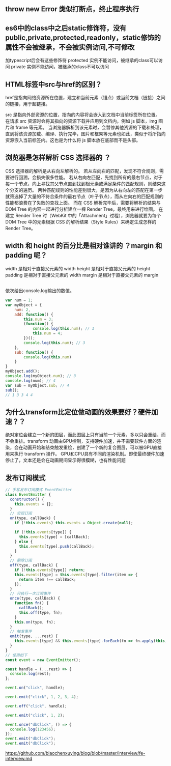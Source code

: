 ## throw new Error 类似打断点，终止程序执行


## es6中的class中之后static修饰符，没有public,private,protected,readonly，static修饰的属性不会被继承，不会被实例访问,不可修改
加typescript后会有这些修饰符
protected 实例不能访问，被继承的class可以访问
private 实例不能访问，被继承的class不可以访问

## HTML标签中src与href的区别？
  href是指向网络资源所在位置，建立和当前元素（锚点）或当前文档（链接）之间的链接，用于超链接。 

  src 是指向外部资源的位置，指向的内容将会嵌入到文档中当前标签所在位置。
  在请求 src 资源时会将其指向的资源下载并应用到文档内，例如 js 脚本，img 图片和 frame 等元素。 当浏览器解析到该元素时，会暂停其他资源的下载和处理，直到将该资源加载、编译、执行完毕，图片和框架等元素也如此，类似于将所指向资源嵌入当前标签内。这也是为什么将 js 脚本放在底部而不是头部。

## 浏览器是怎样解析 CSS 选择器的 ？

  CSS 选择器的解析是从右向左解析的。
  若从左向右的匹配，发现不符合规则，需要进行回溯，会损失很多性能。
  若从右向左匹配，先找到所有的最右节点，对于每一个节点，向上寻找其父节点直到找到根元素或满足条件的匹配规则，则结束这个分支的遍历。
  两种匹配规则的性能差别很大，是因为从右向左的匹配在第一步就筛选掉了大量的不符合条件的最右节点（叶子节点），而从左向右的匹配规则的性能都浪费在了失败的查找上面。
  而在 CSS 解析完毕后，需要将解析的结果与 DOM Tree 的内容一起进行分析建立一棵 Render Tree，最终用来进行绘图。
  在建立 Render Tree 时（WebKit 中的「Attachment」过程），浏览器就要为每个 DOM Tree 中的元素根据 CSS 的解析结果（Style Rules）来确定生成怎样的 Render Tree。

## width 和 height 的百分比是相对谁讲的 ？margin 和 padding 呢？

width 是相对于直接父元素的 width
height 是相对于直接父元素的 height
padding 是相对于直接父元素的 width
margin 是相对于直接父元素的 margin


## 
依次给出console.log输出的数值。

```js
var num = 1;
var myObject = {
    num: 2,
    add: function() {
        this.num = 3;
        (function() {
            console.log(this.num); // 1
            this.num = 4;
        })();
        console.log(this.num); // 3
    },
    sub: function() {
        console.log(this.num)
    }
}
myObject.add();
console.log(myObject.num); // 3
console.log(num); // 4
var sub = myObject.sub; // 4
sub();
// 1 3 3 4 4
```

## 为什么transform比定位做动画的效果要好？硬件加速？？
绝对定位会建立一个新的图层，而此图层上只有当前一个元素，多以只会重绘，而不会重排。transform 动画由GPU控制，支持硬件加速，并不需要软件方面的渲染，会在动画开始和结束触发重绘，创建了一个新的复合图层，可以被GPU直接用来执行 transform 操作。
GPU和CPU具有不同的渲染机制。即使最终硬件加速停止了，文本还是会在动画期间显示得很模糊，也有性能问题


## 发布订阅模式
```js
// 手写发布订阅模式 EventEmitter
class EventEmitter {
  constructor() {
    this.events = {};
  }
  // 实现订阅
  on(type, callBack) {
    if (!this.events) this.events = Object.create(null);

    if (!this.events[type]) {
      this.events[type] = [callBack];
    } else {
      this.events[type].push(callBack);
    }
  }
  // 删除订阅
  off(type, callBack) {
    if (!this.events[type]) return;
    this.events[type] = this.events[type].filter(item => {
      return item !== callBack;
    });
  }
  // 只执行一次订阅事件
  once(type, callBack) {
    function fn() {
      callBack();
      this.off(type, fn);
    }
    this.on(type, fn);
  }
  // 触发事件
  emit(type, ...rest) {
    this.events[type] && this.events[type].forEach(fn => fn.apply(this, rest));
  }
}
// 使用如下
const event = new EventEmitter();

const handle = (...rest) => {
  console.log(rest);
};

event.on("click", handle);

event.emit("click", 1, 2, 3, 4);

event.off("click", handle);

event.emit("click", 1, 2);

event.once("dbClick", () => {
  console.log(123456);
});
event.emit("dbClick");
event.emit("dbClick");

```




https://github.com/biaochenxuying/blog/blob/master/interview/fe-interview.md